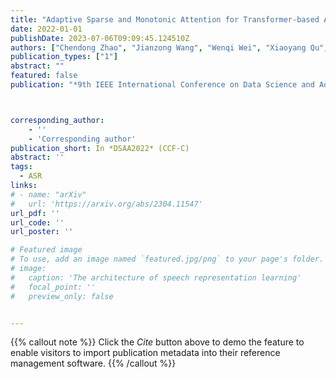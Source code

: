 ```yaml
---
title: "Adaptive Sparse and Monotonic Attention for Transformer-based Automatic Speech Recognition"
date: 2022-01-01
publishDate: 2023-07-06T09:09:45.124510Z
authors: ["Chendong Zhao", "Jianzong Wang", "Wenqi Wei", "Xiaoyang Qu", "Haoqian Wang", "Jing Xiao"]
publication_types: ["1"]
abstract: ""
featured: false
publication: "*9th IEEE International Conference on Data Science and Advanced Analytics*"



corresponding_author:
    - ''
    - 'Corresponding author'
publication_short: In *DSAA2022* (CCF-C)
abstract: ''
tags:
  - ASR
links:
# - name: "arXiv"
#   url: 'https://arxiv.org/abs/2304.11547'
url_pdf: ''
url_code: ''
url_poster: ''

# Featured image
# To use, add an image named `featured.jpg/png` to your page's folder.
# image:
#   caption: 'The architecture of speech representation learning'
#   focal_point: ''
#   preview_only: false


---
```


{{% callout note %}}
Click the _Cite_ button above to demo the feature to enable visitors to import publication metadata into their reference management software.
{{% /callout %}}



